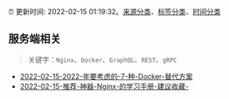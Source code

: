 :alarm_clock: 更新时间: 2022-02-15 01:19:32。[来源分类](../README.md)、[标签分类](../TAGS.md)、[时间分类](../TIMELINE.md)

## 服务端相关


> 关键字：`Nginx`、`Docker`、`GraphQL`、`REST`、`gRPC`



- [2022-02-15-2022-年要考虑的-7-种-Docker-替代方案](https://toutiao.io/k/ywk73n5) 
- [2022-02-15-推荐-神器-Nginx-的学习手册-建议收藏-](https://toutiao.io/k/6f1qaso) 